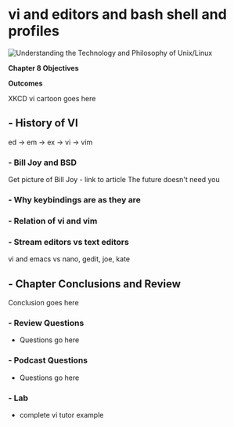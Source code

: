 # vi and editors and bash shell and profiles
![Understanding the Technology and Philosophy of Unix/Linux](http://imgs.xkcd.com/comics/2038.png "Understanding the Technology and Philosophy of Unix/Linux")

__Chapter 8 Objectives__



__Outcomes__

XKCD vi cartoon goes here

## - History of VI

ed -> em -> ex -> vi -> vim

### - Bill Joy and BSD

  Get picture of Bill Joy - link to article The future doesn't need you
  
### - Why keybindings are as they are


### - Relation of vi and vim


### - Stream editors vs text editors

vi and emacs vs nano, gedit, joe, kate

## - Chapter Conclusions and Review

  Conclusion goes here

### - Review Questions

  * Questions go here

### - Podcast Questions

 * Questions go here

### - Lab

 * complete vi tutor example